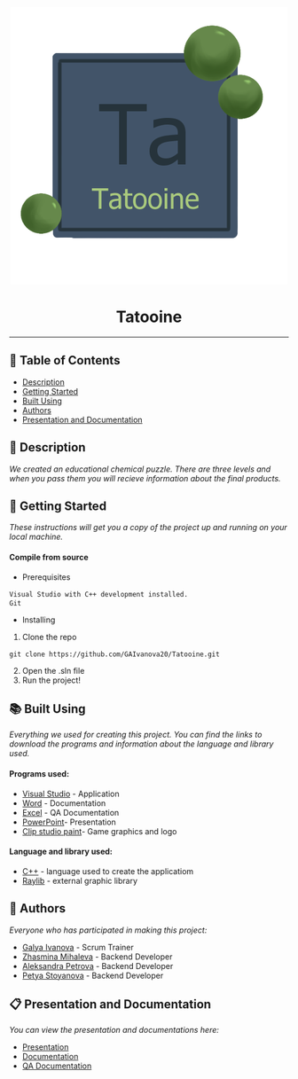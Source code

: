 <p align="center">
  <img src="Chemical puzzle/resources/logo.png" alt="Logo"/>
</p>

<h1 align="center"> Tatooine </h1>

<hr>

## 📄 Table of Contents
- [Description](#description)
- [Getting Started](#gettingStarted)
- [Built Using](#builtUsing)
- [Authors](#authors)
- [Presentation and Documentation](#presentationAndDocumentation)

## 📖 Description <a name="description"></a>
*We created an educational chemical puzzle. There are three levels and when you pass them you will recieve information about the final products.*

## 🔧 Getting Started <a name="gettingStarted"></a>
*These instructions will get you a copy of the project up and running on your local machine.*
#### Compile from source
- Prerequisites
```
Visual Studio with C++ development installed.
Git
```
- Installing
1. Clone the repo
```
git clone https://github.com/GAIvanova20/Tatooine.git
```
2. Open the .sln file
3. Run the project!

## 📚 Built Using <a name="builtUsing"></a>
*Everything we used for creating this project. You can find the links to download the programs and information about the language and library used.*

#### Programs used:
- [Visual Studio](https://visualstudio.microsoft.com) - Application
- [Word](https://www.microsoft.com/bg-bg/microsoft-365/word?activetab=tabs%3afaqheaderregion3) - Documentation
- [Excel](https://www.microsoft.com/en-us/microsoft-365/excel) - QA Documentation
- [PowerPoint](https://www.microsoft.com/en-us/microsoft-365/powerpoint)- Presentation
- [Clip studio paint](https://www.clipstudio.net/en/)- Game graphics and logo

#### Language and library used:
- [C++](https://isocpp.org/) - language used to create the applicatiom
- [Raylib](https://www.raylib.com/index.html) - external graphic library

## 👥 Authors <a name="authors"></a>
*Everyone who has participated in making this project:*

- [Galya Ivanova](https://github.com/GAIvanova20) - Scrum Trainer
- [Zhasmina Mihaleva](https://github.com/ZSMihaleva20) - Backend Developer
- [Aleksandra Petrova](https://github.com/APPetrova20) - Backend Developer
- [Petya Stoyanova](https://github.com/PGStoyanova20) - Backend Developer

## 📋 Presentation and Documentation <a name="presentationAndDocumentation"></a>
*You can view the presentation and documentations here:*

- [Presentation]()
- [Documentation]()
- [QA Documentation]()
